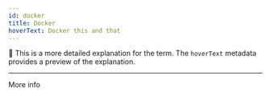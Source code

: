 ```yaml
---
id: docker
title: Docker
hoverText: Docker this and that
---
```


🔵 This is a more detailed explanation for the term. The `hoverText` metadata provides a preview of the explanation.

---

More info
